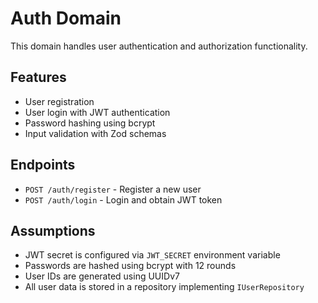 # Auth Domain

This domain handles user authentication and authorization functionality.

## Features

- User registration
- User login with JWT authentication
- Password hashing using bcrypt
- Input validation with Zod schemas

## Endpoints

- `POST /auth/register` - Register a new user
- `POST /auth/login` - Login and obtain JWT token

## Assumptions

- JWT secret is configured via `JWT_SECRET` environment variable
- Passwords are hashed using bcrypt with 12 rounds
- User IDs are generated using UUIDv7
- All user data is stored in a repository implementing `IUserRepository`
